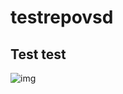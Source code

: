 # testrepovsd

## Test test 

![img](https://cdn.pixabay.com/photo/2022/10/16/13/53/early-morning-7525151_1280.jpg)
